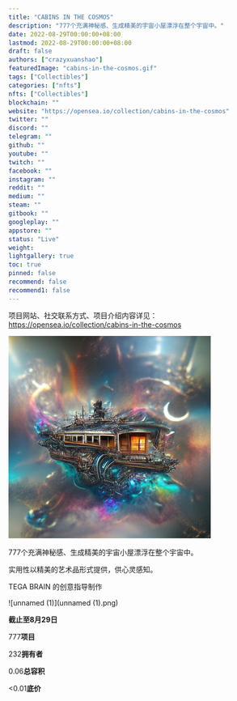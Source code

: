 ```yaml
---
title: "CABINS IN THE COSMOS"
description: "777个充满神秘感、生成精美的宇宙小屋漂浮在整个宇宙中。"
date: 2022-08-29T00:00:00+08:00
lastmod: 2022-08-29T00:00:00+08:00
draft: false
authors: ["crazyxuanshao"]
featuredImage: "cabins-in-the-cosmos.gif"
tags: ["Collectibles"]
categories: ["nfts"]
nfts: ["Collectibles"]
blockchain: ""
website: "https://opensea.io/collection/cabins-in-the-cosmos"
twitter: ""
discord: ""
telegram: ""
github: ""
youtube: ""
twitch: ""
facebook: ""
instagram: ""
reddit: ""
medium: ""
steam: ""
gitbook: ""
googleplay: ""
appstore: ""
status: "Live"
weight: 
lightgallery: true
toc: true
pinned: false
recommend: false
recommend1: false
---
```

项目网站、社交联系方式、项目介绍内容详见：https://opensea.io/collection/cabins-in-the-cosmos

![unnamed](unnamed.png)

777个充满神秘感、生成精美的宇宙小屋漂浮在整个宇宙中。

实用性以精美的艺术品形式提供，供心灵感知。

TEGA BRAIN 的创意指导制作

![unnamed (1)](unnamed (1).png)

**截止至8月29日**

777**项目**

232**拥有者**

0.06**总容积**

<0.01**底价**